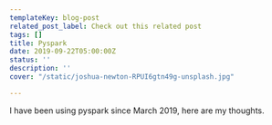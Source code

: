 ```yaml
---
templateKey: blog-post
related_post_label: Check out this related post
tags: []
title: Pyspark
date: 2019-09-22T05:00:00Z
status: ''
description: ''
cover: "/static/joshua-newton-RPUI6gtn49g-unsplash.jpg"

---
```

I have been using pyspark since March 2019, here are my thoughts.
